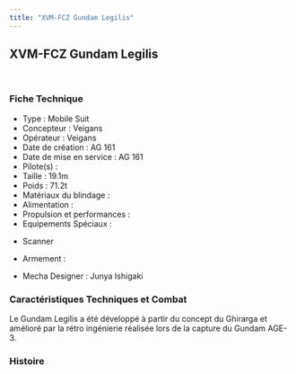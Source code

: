 ```yaml
---
title: "XVM-FCZ Gundam Legilis"
---
```


XVM-FCZ Gundam Legilis
----------------------

 


### Fiche Technique


- Type : Mobile Suit  
- Concepteur : Veigans  
- Opérateur : Veigans  
- Date de création : AG 161  
- Date de mise en service : AG 161  
- Pilote(s) :   
- Taille : 19.1m   
- Poids : 71.2t   
- Matériaux du blindage :   
- Alimentation :   
- Propulsion et performances :   
- Equipements Spéciaux :


* Scanner


- Armement :


- Mecha Designer : Junya Ishigaki


### Caractéristiques Techniques et Combat


Le Gundam Legilis a été développé à partir du concept du Ghirarga et amélioré par la rétro ingénierie réalisée lors de la capture du Gundam AGE-3.


### Histoire


 


